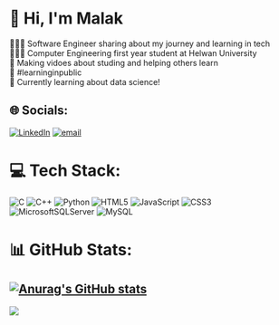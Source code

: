 # 💫 Hi, I'm Malak
👩🏻‍💻 Software Engineer sharing about my journey and learning in tech<br/>👩🏻‍🎓 Computer Engineering first year student at Helwan University<br/>🎨 Making vidoes about studing and helping others learn<br/>🌷 #learninginpublic <br/>💭 Currently learning about data science!<br/>


## 🌐 Socials:
[![LinkedIn](https://img.shields.io/badge/LinkedIn-%230077B5.svg?logo=linkedin&logoColor=white)](https://linkedin.com/in/malak-medhat-7b8092321/) [![email](https://img.shields.io/badge/Email-D14836?logo=gmail&logoColor=white)](mailto:eng.malakms@gmail.com) 

# 💻 Tech Stack:
![C](https://img.shields.io/badge/c-%2300599C.svg?style=for-the-badge&logo=c&logoColor=white) ![C++](https://img.shields.io/badge/c++-%2300599C.svg?style=for-the-badge&logo=c%2B%2B&logoColor=white) ![Python](https://img.shields.io/badge/python-3670A0?style=for-the-badge&logo=python&logoColor=ffdd54) ![HTML5](https://img.shields.io/badge/html5-%23E34F26.svg?style=for-the-badge&logo=html5&logoColor=white) ![JavaScript](https://img.shields.io/badge/javascript-%23323330.svg?style=for-the-badge&logo=javascript&logoColor=%23F7DF1E) ![CSS3](https://img.shields.io/badge/css3-%231572B6.svg?style=for-the-badge&logo=css3&logoColor=white) ![MicrosoftSQLServer](https://img.shields.io/badge/Microsoft%20SQL%20Server-CC2927?style=for-the-badge&logo=microsoft%20sql%20server&logoColor=white) ![MySQL](https://img.shields.io/badge/mysql-4479A1.svg?style=for-the-badge&logo=mysql&logoColor=white)
# 📊 GitHub Stats:
[![Anurag's GitHub stats](https://github-readme-stats.vercel.app/api?username=malakhub&show_icons=true&theme=tokyonight)](https://github.com/anuraghazra/github-readme-stats)
---
[![](https://visitcount.itsvg.in/api?id=malakhub&icon=0&color=0)](https://visitcount.itsvg.in)

<!-- Proudly created with GPRM ( https://gprm.itsvg.in ) -->
